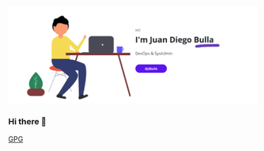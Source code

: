 [![Header](https://raw.githubusercontent.com/jubul/jubul/main/portata.png "Header")](https://juanbulla.ar)

### Hi there 👋

<!--
**jubul/jubul** is a ✨ _special_ ✨ repository because its `README.md` (this file) appears on your GitHub profile.

Here are some ideas to get you started:

- 🔭 I’m currently working on ...
- 🌱 I’m currently learning ...
- 👯 I’m looking to collaborate on ...
- 🤔 I’m looking for help with ...
- 💬 Ask me about ...
- 📫 How to reach me: ...
- 😄 Pronouns: ...
- ⚡ Fun fact: ...
-->
[GPG](https://github.com/RooftopLabs/Documentations/blob/master/Creacion%20e%20importacion%20GPG%20key%20GitHub.md)
